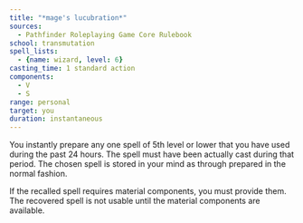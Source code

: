 ```yaml
---
title: "*mage's lucubration*"
sources:
  - Pathfinder Roleplaying Game Core Rulebook
school: transmutation
spell_lists:
  - {name: wizard, level: 6}
casting_time: 1 standard action
components:
  - V
  - S
range: personal
target: you
duration: instantaneous
---
```


You instantly prepare any one spell of 5th level or lower that you have used during the past 24 hours. The spell must have been actually cast during that period. The chosen spell is stored in your mind as through prepared in the normal fashion.

If the recalled spell requires material components, you must provide them. The recovered spell is not usable until the material components are available.


